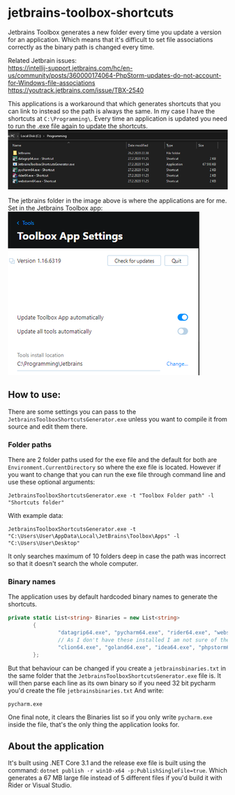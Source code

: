 # jetbrains-toolbox-shortcuts
Jetbrains Toolbox generates a new folder every time you update a version for an application. 
Which means that it's difficult to set file associations correctly as the binary path is changed every time.

Related Jetbrain issues:  
https://intellij-support.jetbrains.com/hc/en-us/community/posts/360000174064-PhpStorm-updates-do-not-account-for-Windows-file-associations  
https://youtrack.jetbrains.com/issue/TBX-2540

This applications is a workaround that which generates shortcuts that you can link to instead so the path is always the same.
In my case I have the shortcuts at `C:\Programming\`.
Every time an application is updated you need to run the .exe file again to update the shortcuts.
![example](example.png)

The jetbrains folder in the image above is where the applications are for me.
Set in the Jetbrains Toolbox app:  
![jetbrains toolbox settings](toolboxsettings.png)

## How to use:
There are some settings you can pass to the `JetbrainsToolboxShortcutsGenerator.exe` unless you want to compile it from source and edit them there.

### Folder paths
There are 2 folder paths used for the exe file and the default for both are `Environment.CurrentDirectory` so where the exe file is located.
However if you want to change that you can run the exe file through command line and use these optional arguments:
```
JetbrainsToolboxShortcutsGenerator.exe -t "Toolbox Folder path" -l "Shortcuts folder"
```
With example data:
```
JetbrainsToolboxShortcutsGenerator.exe -t "C:\Users\User\AppData\Local\JetBrains\Toolbox\Apps" -l "C:\Users\User\Desktop"
```

It only searches maximum of 10 folders deep in case the path was incorrect so that it doesn't search the whole computer.

### Binary names
The application uses by default hardcoded binary names to generate the shortcuts.
```cs
private static List<string> Binaries = new List<string>
		{
				"datagrip64.exe", "pycharm64.exe", "rider64.exe", "webstorm64.exe", 
				// As I don't have these installed I am not sure of the binary paths:
				"clion64.exe", "goland64.exe", "idea64.exe", "phpstorm64.exe", "rubymine64.exe", 
		};
```
But that behaviour can be changed if you create a `jetbrainsbinaries.txt` in the same folder that the `JetbrainsToolboxShortcutsGenerator.exe` file is.
It will then parse each line as its own binary so if you need 32 bit pycharm you'd create the file `jetbrainsbinaries.txt` 
And write:
```
pycharm.exe
```

One final note, it clears the Binaries list so if you only write `pycharm.exe` inside the file, that's the only thing the application looks for.

## About the application
It's built using .NET Core 3.1 and the release exe file is built using the command:
`dotnet publish -r win10-x64 -p:PublishSingleFile=true`.
Which generates a 67 MB large file instead of 5 different files if you'd build it with Rider or Visual Studio.
